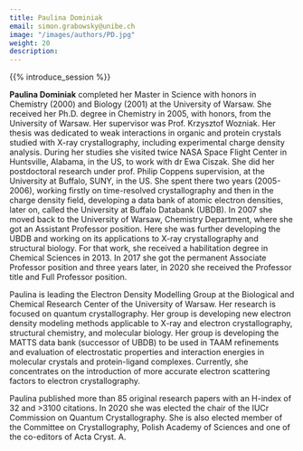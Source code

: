 ```yaml
---
title: Paulina Dominiak
email: simon.grabowsky@unibe.ch
image: "/images/authors/PD.jpg"
weight: 20
description: 
---
```


{{% introduce_session %}}

**Paulina Dominiak** completed her Master in Science with honors in Chemistry (2000) and Biology (2001) at the University of Warsaw. She received her Ph.D. degree in Chemistry in 2005, with honors, from the University of Warsaw. Her supervisor was Prof. Krzysztof Wozniak. Her thesis was dedicated to weak interactions in organic and protein crystals studied with X-ray crystallography, including experimental charge density analysis. During her studies she visited twice NASA Space Flight Center in Huntsville, Alabama, in the US, to work with dr Ewa Ciszak. She did her postdoctoral research under prof. Philip Coppens supervision, at the University at Buffalo, SUNY, in the US. She spent there two years (2005-2006), working firstly on time-resolved crystallography and then in the charge density field, developing a data bank of atomic electron densities, later on, called the University at Buffalo Databank (UBDB). In 2007 she moved back to the University of Warsaw, Chemistry Department, where she got an Assistant Professor position. Here she was further developing the UBDB and working on its applications to X-ray crystallography and structural biology. For that work, she received a habilitation degree in Chemical Sciences in 2013. In 2017 she got the permanent Associate Professor position and three years later, in 2020 she received the Professor title and Full Professor position.

Paulina is leading the Electron Density Modelling Group at the Biological and Chemical Research Center of the University of Warsaw. Her research is focused on quantum crystallography. Her group is developing new electron density modeling methods applicable to X-ray and electron crystallography, structural chemistry, and molecular biology. Her group is developing the MATTS data bank (successor of UBDB) to be used in TAAM refinements and evaluation of electrostatic properties and interaction energies in molecular crystals and protein-ligand complexes. Currently, she concentrates on the introduction of more accurate electron scattering factors to electron crystallography.

Paulina published more than 85 original research papers with an H-index of 32 and >3100 citations. In 2020 she was elected the chair of the IUCr Commission on Quantum Crystallography. She is also elected member of the Committee on Crystallography, Polish Academy of Sciences and one of the co-editors of Acta Cryst. A.